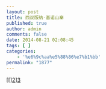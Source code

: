 ```yaml
---
layout: post
title: 西双版纳-基诺山寨
published: true
author: admin
comments: false
date: 2014-08-21 02:08:45
tags: [ ]
categories:
    - '%e6%9c%aa%e5%88%86%e7%b1%bb'
permalink: "1877"
---
```

[[[][1]][2]][3] [][4] [][5] [][6] [][7][][8] [][9]

 [1]: http://xujianian.com/jx/wp-content/uploads/2014/09/c02a531b3f326bf4fc744085a94ab308.jpg
 [2]: http://xujianian.com/jx/wp-content/uploads/2014/09/865ef69805e8b13ca487d49b22969304.jpg
 [3]: http://xujianian.com/jx/wp-content/uploads/2014/09/0e8e2a79b6939aa754556204e04b5e51.jpg
 [4]: http://xujianian.com/jx/wp-content/uploads/2014/09/3a6242bb789c7128bda428b2e33354f8.jpg
 [5]: http://xujianian.com/jx/wp-content/uploads/2014/09/6da21226969cb764ce1bdd7bcdecf876.jpg
 [6]: http://xujianian.com/jx/wp-content/uploads/2014/09/87e1bcb35cb99440035363f8db40b83c.jpg
 [7]: http://xujianian.com/jx/wp-content/uploads/2014/09/847c44c3fd75c31393eae4f042218ecc.jpg
 [8]: http://xujianian.com/jx/wp-content/uploads/2014/09/908fb7b0a2f1e1c852c91d721c575d71.jpg
 [9]: http://xujianian.com/jx/wp-content/uploads/2014/09/4429b1557b8c6adca55bf437995e6c80.jpg